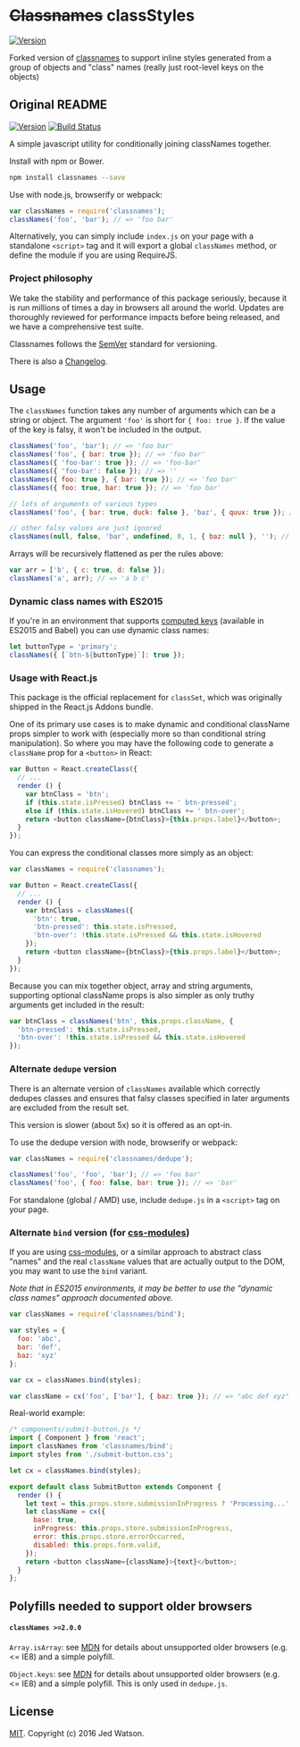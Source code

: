 ~~Classnames~~ classStyles
===========

[![Version](http://img.shields.io/npm/v/class-styles.svg)](https://www.npmjs.org/package/class-styles)

Forked version of [classnames](https://github.com/JedWatson/classnames) to
support inline styles generated from a group of objects and "class" names
(really just root-level keys on the objects)

## Original README

[![Version](http://img.shields.io/npm/v/classnames.svg)](https://www.npmjs.org/package/classnames)
[![Build Status](https://travis-ci.org/JedWatson/classnames.svg?branch=master)](https://travis-ci.org/JedWatson/classnames)

A simple javascript utility for conditionally joining classNames together.

Install with npm or Bower.

```sh
npm install classnames --save
```

Use with node.js, browserify or webpack:

```js
var classNames = require('classnames');
classNames('foo', 'bar'); // => 'foo bar'
```

Alternatively, you can simply include `index.js` on your page with a standalone `<script>` tag and it will export a global `classNames` method, or define the module if you are using RequireJS.

### Project philosophy

We take the stability and performance of this package seriously, because it is run millions of times a day in browsers all around the world. Updates are thoroughly reviewed for performance impacts before being released, and we have a comprehensive test suite.

Classnames follows the [SemVer](http://semver.org/) standard for versioning.

There is also a [Changelog](https://github.com/JedWatson/classnames/blob/master/HISTORY.md).

## Usage

The `classNames` function takes any number of arguments which can be a string or object.
The argument `'foo'` is short for `{ foo: true }`. If the value of the key is falsy, it won't be included in the output.

```js
classNames('foo', 'bar'); // => 'foo bar'
classNames('foo', { bar: true }); // => 'foo bar'
classNames({ 'foo-bar': true }); // => 'foo-bar'
classNames({ 'foo-bar': false }); // => ''
classNames({ foo: true }, { bar: true }); // => 'foo bar'
classNames({ foo: true, bar: true }); // => 'foo bar'

// lots of arguments of various types
classNames('foo', { bar: true, duck: false }, 'baz', { quux: true }); // => 'foo bar baz quux'

// other falsy values are just ignored
classNames(null, false, 'bar', undefined, 0, 1, { baz: null }, ''); // => 'bar 1'
```

Arrays will be recursively flattened as per the rules above:

```js
var arr = ['b', { c: true, d: false }];
classNames('a', arr); // => 'a b c'
```

### Dynamic class names with ES2015

If you're in an environment that supports [computed keys](http://www.ecma-international.org/ecma-262/6.0/#sec-object-initializer) (available in ES2015 and Babel) you can use dynamic class names:

```js
let buttonType = 'primary';
classNames({ [`btn-${buttonType}`]: true });
```

### Usage with React.js

This package is the official replacement for `classSet`, which was originally shipped in the React.js Addons bundle.

One of its primary use cases is to make dynamic and conditional className props simpler to work with (especially more so than conditional string manipulation). So where you may have the following code to generate a `className` prop for a `<button>` in React:

```js
var Button = React.createClass({
  // ...
  render () {
    var btnClass = 'btn';
    if (this.state.isPressed) btnClass += ' btn-pressed';
    else if (this.state.isHovered) btnClass += ' btn-over';
    return <button className={btnClass}>{this.props.label}</button>;
  }
});
```

You can express the conditional classes more simply as an object:

```js
var classNames = require('classnames');

var Button = React.createClass({
  // ...
  render () {
    var btnClass = classNames({
      'btn': true,
      'btn-pressed': this.state.isPressed,
      'btn-over': !this.state.isPressed && this.state.isHovered
    });
    return <button className={btnClass}>{this.props.label}</button>;
  }
});
```

Because you can mix together object, array and string arguments, supporting optional className props is also simpler as only truthy arguments get included in the result:

```js
var btnClass = classNames('btn', this.props.className, {
  'btn-pressed': this.state.isPressed,
  'btn-over': !this.state.isPressed && this.state.isHovered
});
```


### Alternate `dedupe` version

There is an alternate version of `classNames` available which correctly dedupes classes and ensures that falsy classes specified in later arguments are excluded from the result set.

This version is slower (about 5x) so it is offered as an opt-in.

To use the dedupe version with node, browserify or webpack:

```js
var classNames = require('classnames/dedupe');

classNames('foo', 'foo', 'bar'); // => 'foo bar'
classNames('foo', { foo: false, bar: true }); // => 'bar'
```

For standalone (global / AMD) use, include `dedupe.js` in a `<script>` tag on your page.


### Alternate `bind` version (for [css-modules](https://github.com/css-modules/css-modules))

If you are using [css-modules](https://github.com/css-modules/css-modules), or a similar approach to abstract class "names" and the real `className` values that are actually output to the DOM, you may want to use the `bind` variant.

_Note that in ES2015 environments, it may be better to use the "dynamic class names" approach documented above._

```js
var classNames = require('classnames/bind');

var styles = {
  foo: 'abc',
  bar: 'def',
  baz: 'xyz'
};

var cx = classNames.bind(styles);

var className = cx('foo', ['bar'], { baz: true }); // => "abc def xyz"
```

Real-world example:

```js
/* components/submit-button.js */
import { Component } from 'react';
import classNames from 'classnames/bind';
import styles from './submit-button.css';

let cx = classNames.bind(styles);

export default class SubmitButton extends Component {
  render () {
    let text = this.props.store.submissionInProgress ? 'Processing...' : 'Submit';
    let className = cx({
      base: true,
      inProgress: this.props.store.submissionInProgress,
      error: this.props.store.errorOccurred,
      disabled: this.props.form.valid,
    });
    return <button className={className}>{text}</button>;
  }
};

```


## Polyfills needed to support older browsers

#### `classNames >=2.0.0`

`Array.isArray`: see [MDN](https://developer.mozilla.org/en-US/docs/Web/JavaScript/Reference/Global_Objects/Array/isArray) for details about unsupported older browsers (e.g. <= IE8) and a simple polyfill.

`Object.keys`: see [MDN](https://developer.mozilla.org/en-US/docs/Web/JavaScript/Reference/Global_Objects/Object/keys) for details about unsupported older browsers (e.g. <= IE8) and a simple polyfill. This is only used in `dedupe.js`.

## License

[MIT](LICENSE). Copyright (c) 2016 Jed Watson.
